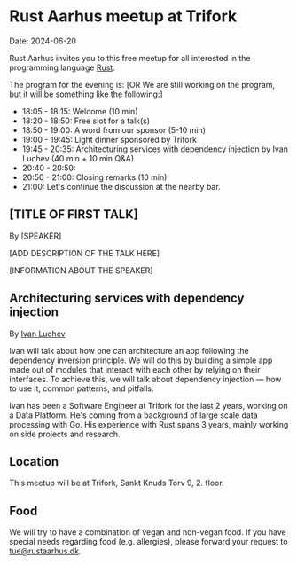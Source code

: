 # Rust Aarhus meetup at Trifork

Date: 2024-06-20

Rust Aarhus invites you to this free meetup for all interested in the programming language [Rust].

The program for the evening is:
[OR   We are still working on the program, but it will be something like the following:]

- 18:05 - 18:15: Welcome (10 min)
- 18:20 - 18:50: Free slot for a talk(s)
- 18:50 - 19:00: A word from our sponsor (5-10 min)
- 19:00 - 19:45: Light dinner sponsored by Trifork
- 19:45 - 20:35: Architecturing services with dependency injection by Ivan Luchev (40 min + 10 min Q&A)
- 20:40 - 20:50: 
- 20:50 - 21:00: Closing remarks (10 min)
- 21:00: Let's continue the discussion at the nearby bar.

## [TITLE OF FIRST TALK]

By [SPEAKER]

[ADD DESCRIPTION OF THE TALK HERE]

[INFORMATION ABOUT THE SPEAKER]


## Architecturing services with dependency injection

By [Ivan Luchev][il]

Ivan will talk about how one can architecture an app following the dependency inversion principle. We will do this by building a simple app made out of modules that interact with each other by relying on their interfaces. To achieve this, we will talk about dependency injection — how to use it, common patterns, and pitfalls.

Ivan has been a Software Engineer at Trifork for the last 2 years, working on a Data Platform. He's coming from a background of large scale data processing with Go. His experience with Rust spans 3 years, mainly working on side projects and research.


## Location
This meetup will be at Trifork, Sankt Knuds Torv 9, 2. floor.

## Food
We will try to have a combination of vegan and non-vegan food. If you have special needs regarding food (e.g. allergies), please forward your request to tue@rustaarhus.dk.


[rust]: https://www.rust-lang.org/
[il]: https://github.com/luchev